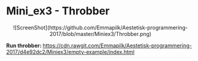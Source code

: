 <H1> Mini_ex3 - Throbber </H1>
<p align="center">![ScreenShot](https://github.com/Emmapilk/Aestetisk-programmering-2017/blob/master/Miniex3/Throbber.png)

<b> Run throbber: </b> https://cdn.rawgit.com/Emmapilk/Aestetisk-programmering-2017/d4e92dc2/Miniex3/empty-example/index.html
